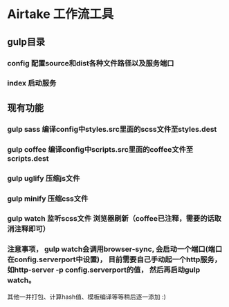 # Airtake 工作流工具

## gulp目录
### config 配置source和dist各种文件路径以及服务端口
### index 启动服务

## 现有功能
### gulp sass 编译config中styles.src里面的scss文件至styles.dest

### gulp coffee 编译config中scripts.src里面的coffee文件至scripts.dest

### gulp uglify 压缩js文件

### gulp minify 压缩css文件

### gulp watch 监听scss文件 浏览器刷新（coffee已注释，需要的话取消注释即可）

### 注意事项， gulp watch会调用browser-sync, 会启动一个端口(端口在config.serverport中设置)， 目前需要自己手动起一个http服务， 如http-server -p config.serverport的值， 然后再启动gulp watch。

其他一并打包、计算hash值、模板编译等等稍后逐一添加 :)

